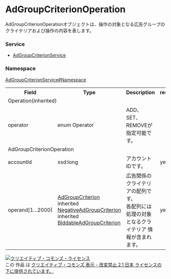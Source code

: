 # AdGroupCriterionOperation
AdGroupCriterionOperationオブジェクトは、操作の対象となる広告グループのクライテリアおよび操作の内容を表します。

### Service
+ [AdGroupCriterionService](../../services/AdGroupCriterionService.md)

### Namespace
[AdGroupCriterionService#Namespace](../../services/AdGroupCriterionService.md#namespace)

<table>
 <tr>
  <th>Field</th>
  <th>Type</th>
  <th>Description</th>
  <th>response</th>
  <th>get</th>
  <th>add</th>
  <th>set</th>
  <th>remove</th>
 </tr>
 <tr>
  <td colspan="8">Operation(inherited)</td>
 </tr>
 <tr>
  <td>operator</td>
  <td>enum Operator</td>
  <td>ADD、SET、REMOVEが指定可能です。</td>
  <td colspan="5"></td>
 </tr>
 <tr>
  <td colspan="8">AdGroupCriterionOperation</td>
 </tr>
 <tr>
  <td>accountId</td>
  <td>xsd:long</td>
  <td>アカウントIDです。</td>
  <td>yes</td>
  <td>-</td>
  <td>Requirement</td>
  <td>Requirement<br><i>NotUpdatable</i></td>
  <td>Requirement<br><i>NotUpdatable</i></td>
 </tr>
 <tr>
  <td>operand[1...2000]</td>
  <td><a href="AdGroupCriterion.md">AdGroupCriterion</a><br>inherited <a href="NegativeAdGroupCriterion.md">NegativeAdGroupCriterion</a><br>inherited <a href="BiddableAdGroupCriterion.md">BiddableAdGroupCriterion</a></td>
  <td>広告関係のクライテリアの配列です。<br>各配列には処理の対象となるクライテリア 情報が含まれます。</td>
  <td>yes</td>
  <td>-</td>
  <td>Requirement</td>
  <td>Requirement</td>
  <td>Requirement</td>
 </tr>
</table>

<a rel="license" href="http://creativecommons.org/licenses/by-nd/2.1/jp/"><img alt="クリエイティブ・コモンズ・ライセンス" style="border-width:0" src="https://i.creativecommons.org/l/by-nd/2.1/jp/88x31.png" /></a><br />この 作品 は <a rel="license" href="http://creativecommons.org/licenses/by-nd/2.1/jp/">クリエイティブ・コモンズ 表示 - 改変禁止 2.1 日本 ライセンスの下に提供されています。</a>

